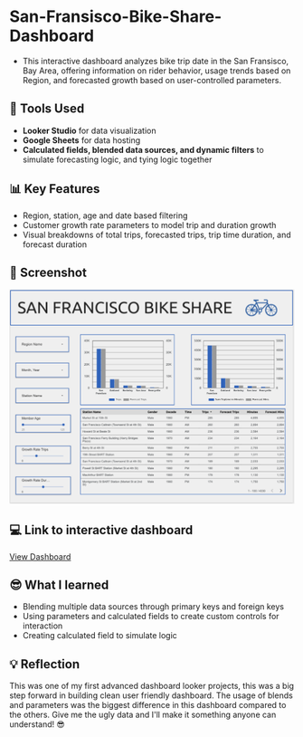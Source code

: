 # San-Fransisco-Bike-Share-Dashboard

- This interactive dashboard analyzes bike trip date in the San Fransisco, Bay Area, offering information on rider behavior, usage trends based on Region, and forecasted growth based on user-controlled parameters.

## 🔧 Tools Used
- **Looker Studio** for data visualization
- **Google Sheets** for data hosting
- **Calculated fields, blended data sources, and dynamic filters** to simulate forecasting logic, and tying logic together 

## 📊 Key Features
- Region, station, age and date based filtering
- Customer growth rate parameters to model trip and duration growth
- Visual breakdowns of total trips, forecasted trips, trip time duration, and forecast duration

## 📸 Screenshot
![Dashboard Preview](sanfranbikeshare.png)

## 💻 Link to interactive dashboard 
[View Dashboard](https://lookerstudio.google.com/reporting/a0a4291a-ea70-4c31-90e2-e1a29d5d03eb)


## 😎 What I learned 
- Blending multiple data sources through primary keys and foreign keys
- Using parameters and calculated fields to create custom controls for interaction
- Creating calculated field to simulate logic

## 💡 Reflection 
This was one of my first advanced dashboard looker projects, this was a big step forward in building clean user friendly dashboard. The usage of blends and parameters was the biggest difference in this dashboard compared to the others. Give me the ugly data and I'll make it something anyone can understand! 😎
